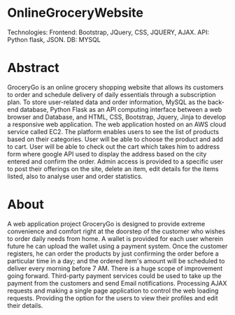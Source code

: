 # OnlineGroceryWebsite

Technologies:
Frontend: Bootstrap, JQuery, CSS, JQUERY, AJAX.
API: Python flask, JSON.
DB: MYSQL

# Abstract
GroceryGo is an online grocery shopping website that allows its customers to order and schedule delivery of daily essentials through a subscription plan. To store user-related data and order information, MySQL as the back-end database, Python Flask as an API computing interface between a web browser and Database, and HTML, CSS, Bootstrap, Jquery, Jinja to develop a responsive web application. The web application hosted on an AWS cloud service called EC2. The platform enables users to see the list of products based on their categories. User will be able to choose the product and add to cart. User will be able to check out the cart which takes him to address form where google API used to display the address based on the city entered and confirm the order. Admin access is provided to a specific user to post their offerings on the site, delete an item, edit details for the items listed, also to analyse user and order statistics.

# About
A web application project GroceryGo is designed to provide extreme convenience and comfort right at the doorstep of the customer who wishes to order daily needs from home. A wallet is provided for each user wherein future he can upload the wallet using a payment system. Once the customer registers, he can order the products by just confirming the order before a particular time in a day; and the ordered item's amount will be scheduled to deliver every morning before 7 AM. There is a huge scope of improvement going forward. Third-party payment services could be used to take up the payment from the customers and send Email notifications. Processing AJAX requests and making a single page application to control the web loading requests. Providing the option for the users to view their profiles and edit their details.



